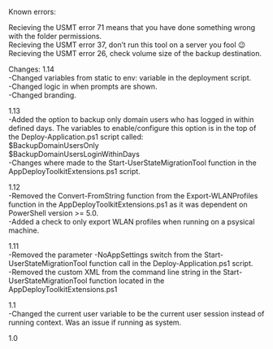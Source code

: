 Known errors:

Recieving the USMT error 71 means that you have done something wrong with the folder permissions.  
Recieving the USMT error 37, don’t run this tool on a server you fool 😉  
Recieving the USMT error 26, check volume size of the backup destination.

Changes:
1.14  
-Changed variables from static to env: variable in the deployment script.  
-Changed logic in when prompts are shown.  
-Changed branding.  

1.13  
-Added the option to backup only domain users who has logged in within defined days. The variables to enable/configure this option is in the top of the Deploy-Application.ps1 script called:  
$BackupDomainUsersOnly  
$BackupDomainUsersLoginWithinDays  
-Changes where made to the Start-UserStateMigrationTool function in the AppDeployToolkitExtensions.ps1 script.

1.12  
-Removed the Convert-FromString function from the Export-WLANProfiles function in the AppDeployToolkitExtensions.ps1 as it was dependent on PowerShell version >= 5.0.  
-Added a check to only export WLAN profiles when running on a psysical machine.

1.11  
-Removed the parameter -NoAppSettings switch from the Start-UserStateMigrationTool function call in the Deploy-Application.ps1 script.  
-Removed the custom XML from the command line string in the Start-UserStateMigrationTool function located in the AppDeployToolkitExtensions.ps1

1.1  
-Changed the current user variable to be the current user session instead of running context. Was an issue if running as system.

1.0
